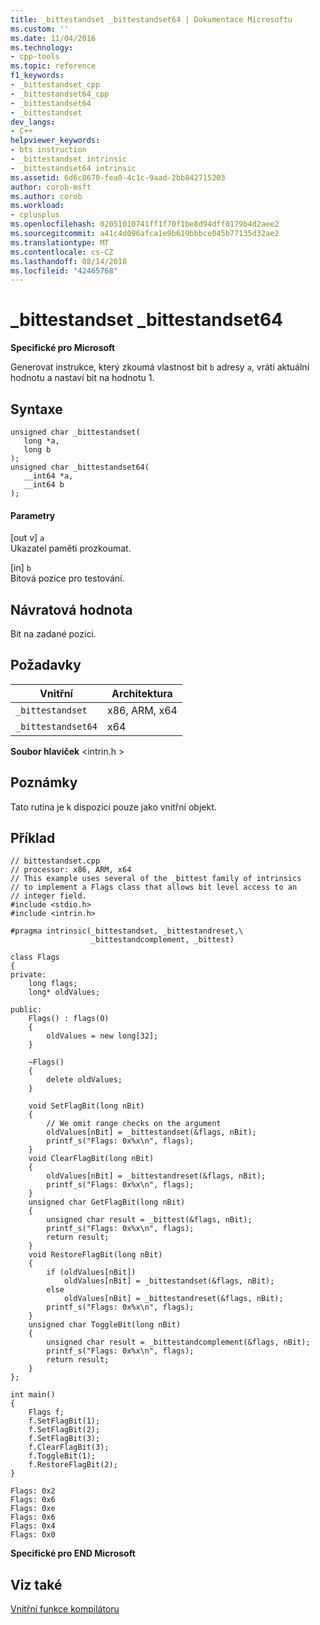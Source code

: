 ```yaml
---
title: _bittestandset _bittestandset64 | Dokumentace Microsoftu
ms.custom: ''
ms.date: 11/04/2016
ms.technology:
- cpp-tools
ms.topic: reference
f1_keywords:
- _bittestandset_cpp
- _bittestandset64_cpp
- _bittestandset64
- _bittestandset
dev_langs:
- C++
helpviewer_keywords:
- bts instruction
- _bittestandset intrinsic
- _bittestandset64 intrinsic
ms.assetid: 6d6c8670-fea0-4c1c-9aad-2bb842715203
author: corob-msft
ms.author: corob
ms.workload:
- cplusplus
ms.openlocfilehash: 02051010741ff1f70f1be8d94dff0179b4d2aee2
ms.sourcegitcommit: a41c4d096afca1e9b619bbbce045b77135d32ae2
ms.translationtype: MT
ms.contentlocale: cs-CZ
ms.lasthandoff: 08/14/2018
ms.locfileid: "42465768"
---
```

# <a name="bittestandset-bittestandset64"></a>_bittestandset _bittestandset64
**Specifické pro Microsoft**  
  
 Generovat instrukce, který zkoumá vlastnost bit `b` adresy `a`, vrátí aktuální hodnotu a nastaví bit na hodnotu 1.  
  
## <a name="syntax"></a>Syntaxe  
  
```  
unsigned char _bittestandset(  
   long *a,  
   long b  
);  
unsigned char _bittestandset64(  
   __int64 *a,  
   __int64 b  
);  
```  
  
#### <a name="parameters"></a>Parametry  
 [out v] `a`  
 Ukazatel paměti prozkoumat.  
  
 [in] `b`  
 Bitová pozice pro testování.  
  
## <a name="return-value"></a>Návratová hodnota  
 Bit na zadané pozici.  
  
## <a name="requirements"></a>Požadavky  
  
|Vnitřní|Architektura|  
|---------------|------------------|  
|`_bittestandset`|x86, ARM, x64|  
|`_bittestandset64`|x64|  
  
 **Soubor hlaviček** \<intrin.h >  
  
## <a name="remarks"></a>Poznámky  
 Tato rutina je k dispozici pouze jako vnitřní objekt.  
  
## <a name="example"></a>Příklad  
  
```  
// bittestandset.cpp  
// processor: x86, ARM, x64  
// This example uses several of the _bittest family of intrinsics  
// to implement a Flags class that allows bit level access to an  
// integer field.  
#include <stdio.h>  
#include <intrin.h>  
  
#pragma intrinsic(_bittestandset, _bittestandreset,\  
                  _bittestandcomplement, _bittest)  
  
class Flags  
{  
private:  
    long flags;  
    long* oldValues;  
  
public:  
    Flags() : flags(0)  
    {  
        oldValues = new long[32];  
    }  
  
    ~Flags()  
    {  
        delete oldValues;  
    }  
  
    void SetFlagBit(long nBit)  
    {  
        // We omit range checks on the argument  
        oldValues[nBit] = _bittestandset(&flags, nBit);  
        printf_s("Flags: 0x%x\n", flags);  
    }  
    void ClearFlagBit(long nBit)  
    {  
        oldValues[nBit] = _bittestandreset(&flags, nBit);  
        printf_s("Flags: 0x%x\n", flags);  
    }  
    unsigned char GetFlagBit(long nBit)  
    {  
        unsigned char result = _bittest(&flags, nBit);  
        printf_s("Flags: 0x%x\n", flags);  
        return result;  
    }  
    void RestoreFlagBit(long nBit)  
    {  
        if (oldValues[nBit])  
            oldValues[nBit] = _bittestandset(&flags, nBit);  
        else  
            oldValues[nBit] = _bittestandreset(&flags, nBit);  
        printf_s("Flags: 0x%x\n", flags);       
    }  
    unsigned char ToggleBit(long nBit)  
    {  
        unsigned char result = _bittestandcomplement(&flags, nBit);  
        printf_s("Flags: 0x%x\n", flags);  
        return result;  
    }  
};  
  
int main()  
{  
    Flags f;  
    f.SetFlagBit(1);  
    f.SetFlagBit(2);  
    f.SetFlagBit(3);  
    f.ClearFlagBit(3);  
    f.ToggleBit(1);  
    f.RestoreFlagBit(2);  
}  
```  
  
```Output  
Flags: 0x2  
Flags: 0x6  
Flags: 0xe  
Flags: 0x6  
Flags: 0x4  
Flags: 0x0  
```  
  
**Specifické pro END Microsoft**  
  
## <a name="see-also"></a>Viz také  
 [Vnitřní funkce kompilátoru](../intrinsics/compiler-intrinsics.md)